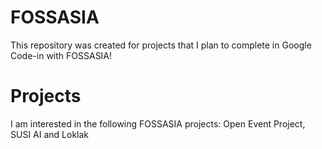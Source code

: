 # FOSSASIA
This repository was created for projects that I plan to complete in Google Code-in with FOSSASIA!
# Projects
I am interested in the following FOSSASIA projects: Open Event Project, SUSI AI and Loklak

